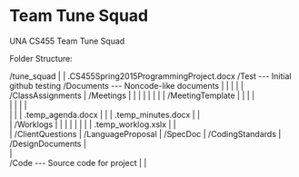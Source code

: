 # Team Tune Squad
UNA CS455 Team Tune Squad


Folder Structure:

/tune_squad
|
|
.CS455Spring2015ProgrammingProject.docx
/Test      --- Initial github testing
/Documents --- Noncode-like documents
|    |
|    |
|    /ClassAssignments
|    /Meetings
|    |     |
|    |     |
|    |     /MeetingTemplate
|    |     |    |        
|    |     |    |        
|    |     |    .temp_agenda.docx
|    |     |    .temp_minutes.docx
|    |     
|    /Worklogs
|    |     |
|    |     |
|    |     .temp_worklog.xslx
|    |      
|    /ClientQuestions
|    /LanguageProposal
|    /SpecDoc
|    /CodingStandards
|    /DesignDocuments
|    
|    
/Code   --- Source code for project
|
|
